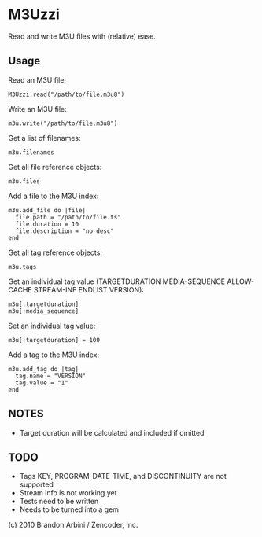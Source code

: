 M3Uzzi
======

Read and write M3U files with (relative) ease.

Usage
------

Read an M3U file:

    M3Uzzi.read("/path/to/file.m3u8")

Write an M3U file:

    m3u.write("/path/to/file.m3u8")

Get a list of filenames:

    m3u.filenames

Get all file reference objects:

    m3u.files

Add a file to the M3U index:

    m3u.add_file do |file|
      file.path = "/path/to/file.ts"
      file.duration = 10
      file.description = "no desc"
    end

Get all tag reference objects:

    m3u.tags

Get an individual tag value (TARGETDURATION MEDIA-SEQUENCE ALLOW-CACHE STREAM-INF ENDLIST VERSION):

    m3u[:targetduration]
    m3u[:media_sequence]

Set an individual tag value:

    m3u[:targetduration] = 100

Add a tag to the M3U index:

    m3u.add_tag do |tag|
      tag.name = "VERSION"
      tag.value = "1"
    end


NOTES
------
* Target duration will be calculated and included if omitted


TODO
-----

* Tags KEY, PROGRAM-DATE-TIME, and DISCONTINUITY are not supported
* Stream info is not working yet
* Tests need to be written
* Needs to be turned into a gem


(c) 2010 Brandon Arbini / Zencoder, Inc.
